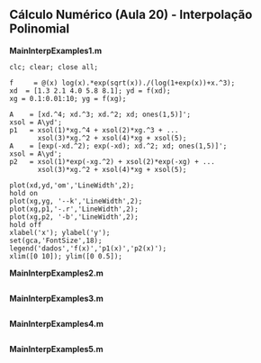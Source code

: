 ## Cálculo Numérico (Aula 20) - Interpolação Polinomial

**MainInterpExamples1.m**
```
clc; clear; close all;

f     = @(x) log(x).*exp(sqrt(x))./(log(1+exp(x))+x.^3);
xd  = [1.3 2.1 4.0 5.8 8.1]; yd = f(xd);
xg = 0.1:0.01:10; yg = f(xg);

A    = [xd.^4; xd.^3; xd.^2; xd; ones(1,5)]';
xsol = A\yd';
p1   = xsol(1)*xg.^4 + xsol(2)*xg.^3 + ...
       xsol(3)*xg.^2 + xsol(4)*xg + xsol(5);
A    = [exp(-xd.^2); exp(-xd); xd.^2; xd; ones(1,5)]';
xsol = A\yd';
p2   = xsol(1)*exp(-xg.^2) + xsol(2)*exp(-xg) + ...
       xsol(3)*xg.^2 + xsol(4)*xg + xsol(5);
 
plot(xd,yd,'om','LineWidth',2);
hold on
plot(xg,yg, '--k','LineWidth',2);
plot(xg,p1,'-.r','LineWidth',2);
plot(xg,p2, '-b','LineWidth',2);
hold off
xlabel('x'); ylabel('y'); 
set(gca,'FontSize',18);
legend('dados','f(x)','p1(x)','p2(x)'); 
xlim([0 10]); ylim([0 0.5]);
```

**MainInterpExamples2.m**
```

```

**MainInterpExamples3.m**
```

```

**MainInterpExamples4.m**
```

```

**MainInterpExamples5.m**
```

```
